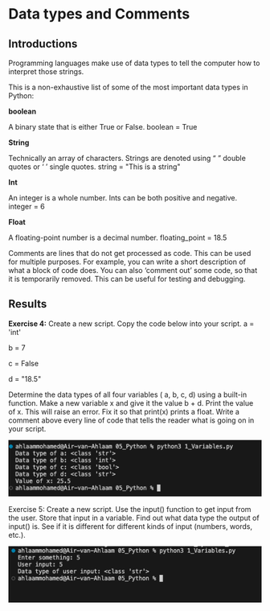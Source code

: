 # Data types and Comments

## Introductions 
Programming languages make use of data types to tell the computer how to interpret those strings. 

This is a non-exhaustive list of some of the most important data types in Python:


**boolean**

A binary state that is either True or False.
boolean = True

**String**

Technically an array of characters. Strings are denoted using “ ” double quotes or ‘ ’ single quotes.
string = "This is a string"

**Int**

An integer is a whole number. Ints can be both positive and negative.
integer = 6

**Float**

A floating-point number is a decimal number.
floating_point = 18.5

Comments are lines that do not get processed as code. This can be used for multiple purposes. For example, you can write a short description of what a block of code does. You can also ‘comment out’ some code, so that it is temporarily removed. This can be useful for testing and debugging.

## Results
**Exercise 4:** Create a new script.
Copy the code below into your script.
a = 'int'

b = 7

c = False

d = "18.5"

Determine the data types of all four variables ( a, b, c, d) using a built-in function.
Make a new variable x and give it the value b + d. Print the value of x. This will raise an error. Fix it so that print(x) prints a float.
Write a comment above every line of code that tells the reader what is going on in your script.

![PrnScr](../05_Python/includes/4_exercise.png)

Exercise 5: Create a new script.
Use the input() function to get input from the user. Store that input in a variable.
Find out what data type the output of input() is. See if it is different for different kinds of input (numbers, words, etc.).

![PrnScr](../05_Python/includes/5_exercise.png)